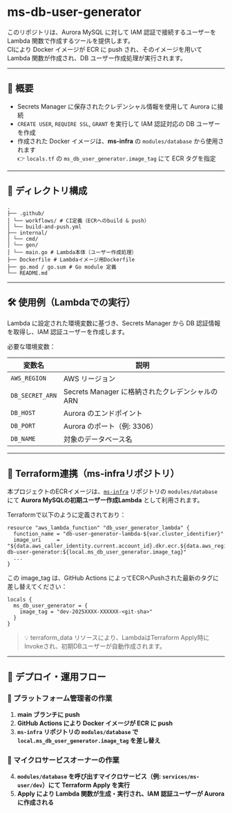 # ms-db-user-generator

このリポジトリは、Aurora MySQL に対して IAM 認証で接続するユーザーを Lambda 関数で作成するツールを提供します。  
CIにより Docker イメージが ECR に push され、そのイメージを用いて Lambda 関数が作成され、DB ユーザー作成処理が実行されます。

---

## 🧩 概要

- Secrets Manager に保存されたクレデンシャル情報を使用して Aurora に接続
- `CREATE USER`, `REQUIRE SSL`, `GRANT` を実行して IAM 認証対応の DB ユーザーを作成
- 作成された Docker イメージは、**ms-infra** の `modules/database` から使用されます  
  👉 `locals.tf` の `ms_db_user_generator.image_tag` にて ECR タグを指定

---

## 📁 ディレクトリ構成

```
.
├── .github/
│ └── workflows/ # CI定義（ECRへのbuild & push）
│ └── build-and-push.yml
├── internal/
│ └── cmd/
│ └── gen/
│ └── main.go # Lambda本体（ユーザー作成処理）
├── Dockerfile # Lambdaイメージ用Dockerfile
├── go.mod / go.sum # Go module 定義
└── README.md
```

---

## 🛠 使用例（Lambdaでの実行）

Lambda に設定された環境変数に基づき、Secrets Manager から DB 認証情報を取得し、IAM 認証ユーザーを作成します。

必要な環境変数：

| 変数名             | 説明                                       |
|------------------|------------------------------------------|
| `AWS_REGION`     | AWS リージョン                             |
| `DB_SECRET_ARN`  | Secrets Manager に格納されたクレデンシャルの ARN |
| `DB_HOST`        | Aurora のエンドポイント                      |
| `DB_PORT`        | Aurora のポート（例: 3306）                   |
| `DB_NAME`        | 対象のデータベース名                           |

---

## 🧩 Terraform連携（ms-infraリポジトリ）

本プロジェクトのECRイメージは、[`ms-infra`](https://github.com/wakabaseisei/ms-infra) リポジトリの `modules/database` にて **Aurora MySQLの初期ユーザー作成Lambda** として利用されます。

Terraformで以下のように定義されており：

```
resource "aws_lambda_function" "db_user_generator_lambda" {
  function_name = "db-user-generator-lambda-${var.cluster_identifier}"
  image_uri     = "${data.aws_caller_identity.current.account_id}.dkr.ecr.${data.aws_region.current.name}.amazonaws.com/ms-db-user-generator:${local.ms_db_user_generator.image_tag}"
  ...
}
```

この image_tag は、GitHub Actions によってECRへPushされた最新のタグに差し替えてください：
```
locals {
  ms_db_user_generator = {
    image_tag = "dev-2025XXXX-XXXXXX-<git-sha>"
  }
}
```

> 💡 terraform_data リソースにより、LambdaはTerraform Apply時にInvokeされ、初期DBユーザーが自動作成されます。

---

## 🚀 デプロイ・運用フロー

### 👤 プラットフォーム管理者の作業
1. **main ブランチに push**
2. **GitHub Actions により Docker イメージが ECR に push**
3. **`ms-infra` リポジトリの `modules/database` で `local.ms_db_user_generator.image_tag` を差し替え**

### 👤 マイクロサービスオーナーの作業
4. **`modules/database` を呼び出すマイクロサービス（例: `services/ms-user/dev`）にて Terraform Apply を実行**
5. **Apply により Lambda 関数が生成・実行され、IAM 認証ユーザーが Aurora に作成される**

